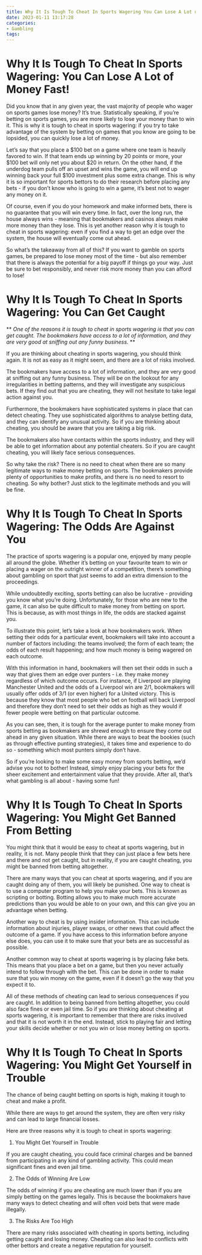 ```yaml
---
title: Why It Is Tough To Cheat In Sports Wagering You Can Lose A Lot of Money Fast!
date: 2023-01-11 13:17:28
categories:
- Gambling
tags:
---
```



#  Why It Is Tough To Cheat In Sports Wagering: You Can Lose A Lot of Money Fast!

Did you know that in any given year, the vast majority of people who wager on sports games lose money? It’s true. Statistically speaking, if you’re betting on sports games, you are more likely to lose your money than to win it. This is why it is tough to cheat in sports wagering: if you try to take advantage of the system by betting on games that you know are going to be lopsided, you can quickly lose a lot of money.

Let’s say that you place a $100 bet on a game where one team is heavily favored to win. If that team ends up winning by 20 points or more, your $100 bet will only net you about $20 in return. On the other hand, if the underdog team pulls off an upset and wins the game, you will end up winning back your full $100 investment plus some extra change. This is why it is so important for sports bettors to do their research before placing any bets - if you don’t know who is going to win a game, it’s best not to wager any money on it.

Of course, even if you do your homework and make informed bets, there is no guarantee that you will win every time. In fact, over the long run, the house always wins - meaning that bookmakers and casinos always make more money than they lose. This is yet another reason why it is tough to cheat in sports wagering: even if you find a way to get an edge over the system, the house will eventually come out ahead.

So what’s the takeaway from all of this? If you want to gamble on sports games, be prepared to lose money most of the time - but also remember that there is always the potential for a big payoff if things go your way. Just be sure to bet responsibly, and never risk more money than you can afford to lose!

#  Why It Is Tough To Cheat In Sports Wagering: You Can Get Caught

** _One of the reasons it is tough to cheat in sports wagering is that you can get caught. The bookmakers have access to a lot of information, and they are very good at sniffing out any funny business._ **

If you are thinking about cheating in sports wagering, you should think again. It is not as easy as it might seem, and there are a lot of risks involved.

The bookmakers have access to a lot of information, and they are very good at sniffing out any funny business. They will be on the lookout for any irregularities in betting patterns, and they will investigate any suspicious bets. If they find out that you are cheating, they will not hesitate to take legal action against you.

Furthermore, the bookmakers have sophisticated systems in place that can detect cheating. They use sophisticated algorithms to analyse betting data, and they can identify any unusual activity. So if you are thinking about cheating, you should be aware that you are taking a big risk.

The bookmakers also have contacts within the sports industry, and they will be able to get information about any potential cheaters. So if you are caught cheating, you will likely face serious consequences.

So why take the risk? There is no need to cheat when there are so many legitimate ways to make money betting on sports. The bookmakers provide plenty of opportunities to make profits, and there is no need to resort to cheating. So why bother? Just stick to the legitimate methods and you will be fine.

#  Why It Is Tough To Cheat In Sports Wagering: The Odds Are Against You

The practice of sports wagering is a popular one, enjoyed by many people all around the globe. Whether it’s betting on your favourite team to win or placing a wager on the outright winner of a competition, there’s something about gambling on sport that just seems to add an extra dimension to the proceedings.

While undoubtedly exciting, sports betting can also be lucrative - providing you know what you’re doing. Unfortunately, for those who are new to the game, it can also be quite difficult to make money from betting on sport. This is because, as with most things in life, the odds are stacked against you.

To illustrate this point, let’s take a look at how bookmakers work. When setting their odds for a particular event, bookmakers will take into account a number of factors including: the teams involved; the form of each team; the odds of each result happening; and how much money is being wagered on each outcome.

With this information in hand, bookmakers will then set their odds in such a way that gives them an edge over punters - i.e. they make money regardless of which outcome occurs. For instance, if Liverpool are playing Manchester United and the odds of a Liverpool win are 2/1, bookmakers will usually offer odds of 3/1 (or even higher) for a United victory. This is because they know that most people who bet on football will back Liverpool and therefore they don’t need to set their odds as high as they would if fewer people were betting on that particular outcome.

As you can see, then, it is tough for the average punter to make money from sports betting as bookmakers are shrewd enough to ensure they come out ahead in any given situation. While there are ways to beat the bookies (such as through effective punting strategies), it takes time and experience to do so - something which most punters simply don’t have.

So if you’re looking to make some easy money from sports betting, we’d advise you not to bother! Instead, simply enjoy placing your bets for the sheer excitement and entertainment value that they provide. After all, that’s what gambling is all about - having some fun!

#  Why It Is Tough To Cheat In Sports Wagering: You Might Get Banned From Betting

You might think that it would be easy to cheat at sports wagering, but in reality, it is not. Many people think that they can just place a few bets here and there and not get caught, but in reality, if you are caught cheating, you might be banned from betting altogether.

There are many ways that you can cheat at sports wagering, and if you are caught doing any of them, you will likely be punished. One way to cheat is to use a computer program to help you make your bets. This is known as scripting or botting. Botting allows you to make much more accurate predictions than you would be able to on your own, and this can give you an advantage when betting.

Another way to cheat is by using insider information. This can include information about injuries, player swaps, or other news that could affect the outcome of a game. If you have access to this information before anyone else does, you can use it to make sure that your bets are as successful as possible.

Another common way to cheat at sports wagering is by placing fake bets. This means that you place a bet on a game, but then you never actually intend to follow through with the bet. This can be done in order to make sure that you win money on the game, even if it doesn’t go the way that you expect it to.

All of these methods of cheating can lead to serious consequences if you are caught. In addition to being banned from betting altogether, you could also face fines or even jail time. So if you are thinking about cheating at sports wagering, it is important to remember that there are risks involved and that it is not worth it in the end. Instead, stick to playing fair and letting your skills decide whether or not you win or lose money betting on sports.

#  Why It Is Tough To Cheat In Sports Wagering: You Might Get Yourself in Trouble

The chance of being caught betting on sports is high, making it tough to cheat and make a profit.

While there are ways to get around the system, they are often very risky and can lead to large financial losses.

Here are three reasons why it is tough to cheat in sports wagering:

1) You Might Get Yourself in Trouble

If you are caught cheating, you could face criminal charges and be banned from participating in any kind of gambling activity. This could mean significant fines and even jail time.

2) The Odds of Winning Are Low

The odds of winning if you are cheating are much lower than if you are simply betting on the games legally. This is because the bookmakers have many ways to detect cheating and will often void bets that were made illegally.

3) The Risks Are Too High

There are many risks associated with cheating in sports betting, including getting caught and losing money. Cheating can also lead to conflicts with other bettors and create a negative reputation for yourself.